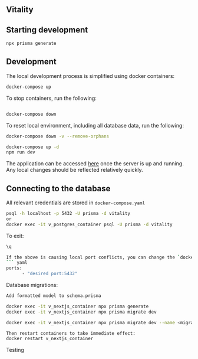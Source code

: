 ## Vitality


## Starting development

``` bash 
npx prisma generate 
```

## Development
The local development process is simplified using docker containers:
``` bash
docker-compose up 
```

To stop containers, run the following:
```bash

docker-compose down
```

To reset local environment, including all database data, run the following:
```bash
docker-compose down -v --remove-orphans

docker-compose up -d 
npm run dev
```

The application can be accessed [here](http://localhost:3000/) once the server is up and running. Any local changes should be reflected relatively quickly.



## Connecting to the database 
All relevant credentials are stored in `docker-compose.yaml`
``` bash
psql -h localhost -p 5432 -U prisma -d vitality
or
docker exec -it v_postgres_container psql -U prisma -d vitality
```

To exit:
```bash
\q 

If the above is causing local port conflicts, you can change the `docker-compose.yaml` file to change the following host port:
``` yaml
ports:
      - "desired port:5432"
```

Database migrations:
``` bash
Add formatted model to schema.prisma

docker exec -it v_nextjs_container npx prisma generate
docker exec -it v_nextjs_container npx prisma migrate dev 

docker exec -it v_nextjs_container npx prisma migrate dev --name <migration-name>

Then restart containers to take immediate effect:
docker restart v_nextjs_container
```

Testing